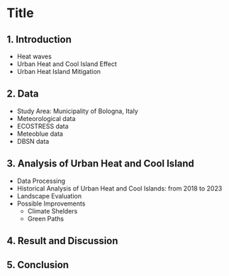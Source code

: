# Title

## 1. Introduction
  - Heat waves
  - Urban Heat and Cool Island Effect
  - Urban Heat Island Mitigation


## 2. Data 
  - Study Area: Municipality of Bologna, Italy
  - Meteorological data
  - ECOSTRESS data
  - Meteoblue data
  - DBSN data

## 3. Analysis of Urban Heat and Cool Island
  - Data Processing
  - Historical Analysis of Urban Heat and Cool Islands: from 2018 to 2023
  - Landscape Evaluation
  - Possible Improvements 
    - Climate Shelders
    - Green Paths
      
## 4. Result and Discussion

## 5. Conclusion






